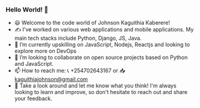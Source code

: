 ### Hello World! 👋

- :smiley: Welcome to the code world of Johnson Kaguithia Kaberere! 
- :writing_hand: I've worked on various web applications and mobile applications. My main tech stacks include Python, Django, JS, Java.
- 🌱 I’m currently upskilling on JavaScript, Nodejs, Reactjs and looking to explore more on DevOps
- 👯 I’m looking to collaborate on open source projects based on Python and JavaScript.
- 📫 How to reach me: :telephone_receiver: +254702643167 or :inbox_tray: kaguithiajohnson@gmail.com
- :eyes: Take a look around and let me know what you think! I'm always looking to learn and improve, so don't hesitate to reach out and share your feedback.
